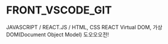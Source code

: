 # FRONT_VSCODE_GIT
JAVASCRIPT / REACT.JS / HTML, CSS  REACT Virtual DOM, 가상 DOM(Document Object Model) 도오오오전!
